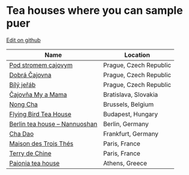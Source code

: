 # Tea houses where you can sample puer

[Edit on github](https://github.com/bleadof/puer-tea-houses/edit/master/README.md)

Name                                                                             | Location 
---------------------------------------------------------------------------------|-----------------------
[Pod stromem cajovym](http://www.cajovnapodstromem.cz/)                          | Prague, Czech Republic
[Dobrá Čajovna ](https://en.wikipedia.org/wiki/Dobr%C3%A1_%C4%8Dajovna)          | Prague, Czech Republic
[Bílý jeřáb](http://bily-jerab.cz/index.php/en/cajovna)                          | Prague, Czech Republic
[Čajovňa My a Mama](https://m.facebook.com/CajovnaMyAMama)                       | Bratislava, Slovakia
[Nong Cha](http://steepster.com/places/3146-nong-cha-brussels-brussels)          | Brussels, Belgium
[Flying Bird Tea House](http://www.flyingbirdteahouse.co.hu/)                    | Budapest, Hungary
[Berlin tea house – Nannuoshan](http://www.nannuoshan.org/pages/berlin-tea-shop) | Berlin, Germany
[Cha Dao](http://www.chadao.de/)                                                 | Frankfurt, Germany
[Maison des Trois Thés](http://maisondestroisthes.com/)                          | Paris, France
[Terry de Chine](http://www.terredechine.com/fr/la-boutique)                     | Paris, France
[Paionia tea house](http://www.teachat.com/viewtopic.php?f=17&t=9883)            | Athens, Greece
